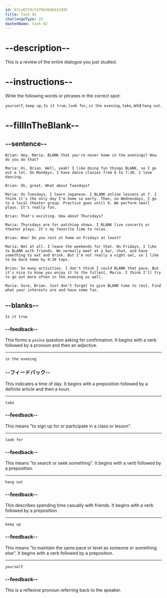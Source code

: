 ```yaml
---
id: 67ca0719cf479630dbb12495
title: Task 92
challengeType: 22
dashedName: task-92
---
```


<!-- REVIEW -->

# --description--

This is a review of the entire dialogue you just studied.

# --instructions--

Write the following words or phrases in the correct spot:

`yourself`, `keep up`, `Is it true`, `look for`, `in the evening`, `take`, and `hang out`.

# --fillInTheBlank--

## --sentence--

`Brian: Hey, Maria. BLANK that you're never home in the evenings? How do you do that?`

`Maria: Hi, Brian. Well, yeah! I like doing fun things BLANK, so I go out a lot. On Mondays, I have dance classes from 6 to 7:30. I love dancing.`

`Brian: Oh, great. What about Tuesdays?`

`Maria: On Tuesdays, I learn Japanese. I BLANK online lessons at 7. I think it's the only day I'm home so early. Then, on Wednesdays, I go to a local theater group. Practice goes until 9. We perform small plays. It's really fun.`

`Brian: That's exciting. How about Thursdays?`

`Maria: Thursdays are for watching shows. I BLANK live concerts or theater plays. It's my favorite time to relax.`

`Brian: Wow! Do you rest at home on Fridays at least?`

`Maria: Not at all. I leave the weekends for that. On Fridays, I like to BLANK with friends. We normally meet at a bar, chat, and have something to eat and drink. But I'm not really a night owl, so I like to be back home by 9:30 tops.`

`Brian: So many activities. I don't think I could BLANK that pace. But it's nice to know you enjoy it to the fullest, Maria. I think I'll try to go out more often in the evening as well.`

`Maria: Sure, Brian. Just don't forget to give BLANK time to rest. Find what your interests are and have some fun.`

## --blanks--

`Is it true`

### --feedback--

This forms a `yes`/`no` question asking for confirmation. It begins with a verb followed by a pronoun and then an adjective.

---

`in the evening`

### --フィードバック--

This indicates a time of day. It begins with a preposition followed by a definite article and then a noun.

---

`take`

### --feedback--

This means "to sign up for or participate in a class or lesson".

---

`look for`

### --feedback--

This means "to search or seek something". It begins with a verb followed by a preposition.

---

`hang out`

### --feedback--

This describes spending time casually with friends. It begins with a verb followed by a preposition.

---

`keep up`

### --feedback--

This means "to maintain the same pace or level as someone or something else". It begins with a verb followed by a preposition.

---

`yourself`

### --feedback--

This is a reflexive pronoun referring back to the speaker. 
